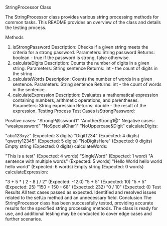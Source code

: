 StringProcessor Class

The StringProcessor class provides various string processing methods for common tasks. This README provides an overview of the class and details the testing process.

Methods
1. isStrongPassword
Description: Checks if a given string meets the criteria for a strong password.
Parameters: String password
Returns: boolean - true if the password is strong, false otherwise.
2. calculateDigits
Description: Counts the number of digits in a given string.
Parameters: String sentence
Returns: int - the count of digits in the string.
3. calculateWords
Description: Counts the number of words in a given sentence.
Parameters: String sentence
Returns: int - the count of words in the sentence.
4. calculateExpression
Description: Evaluates a mathematical expression containing numbers, arithmetic operations, and parentheses.
Parameters: String expression
Returns: double - the result of the expression.
Testing Process
Test Cases
isStrongPassword:

Positive cases:
"StrongP@ssword1"
"AnotherStrong1@"
Negative cases:
"weakpassword"
"NoSpecialChar1"
"NoUppercase&Digit"
calculateDigits:

"abc123xyz" (Expected: 3 digits)
"Digit1234" (Expected: 4 digits)
"qwerty12345" (Expected: 5 digits)
"NoDigitsHere" (Expected: 0 digits)
Empty string (Expected: 0 digits)
calculateWords:

"This is a test" (Expected: 4 words)
"SingleWord" (Expected: 1 word)
"A sentence with multiple words" (Expected: 5 words)
"Hello World hello world hello world" (Expected: 6 words)
Empty string (Expected: 0 words)
calculateExpression:

"3 + 5 * ( 2 - 8 ) / 2" (Expected: -12.0)
"5 + 5" (Expected: 10)
"5 * 5" (Expected: 25)
"150 + 150 - 68" (Expected: 232)
"0 / 10" (Expected: 0)
Test Results
All test cases passed as expected.
Identified and resolved issues related to the setUp method and an unnecessary field.
Conclusion
The StringProcessor class has been successfully tested, providing accurate results for the specified string processing methods. The class is ready for use, and additional testing may be conducted to cover edge cases and further scenarios.
